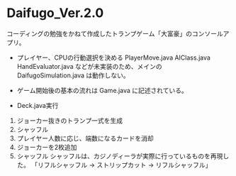 # Daifugo_Ver.2.0
コーディングの勉強をかねて作成したトランプゲーム「大富豪」のコンソールアプリ。

- プレイヤー、CPUの行動選択を決める
 PlayerMove.java
 AIClass.java
 HandEvaluator.java
 などが未実装のため、メインの DaifugoSimulation.java は動作しない。

- ゲーム開始後の基本の流れは Game.java に記述されている。

- Deck.java実行
1. ジョーカー抜きのトランプ一式を生成
2. シャッフル
3. プレイヤー人数に応じ、端数になるカードを消却
4. ジョーカーを2枚追加
5. シャッフル
シャッフルは、カジノディーラが実際に行っているものを再現した。
「リフルシャッフル → ストリップカット → リフルシャッフル」
